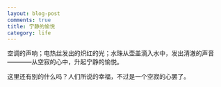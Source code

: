 ```yaml
---
layout: blog-post
comments: true
title: 宁静的愉悦
category: life
---
```


空调的声响；电热丝发出的炽红的光；水珠从壶盖滴入水中，发出清澈的声音————从空寂的心中，升起宁静的愉悦。

这里还有别的什么吗？人们所说的幸福，不过是一个空寂的心罢了。